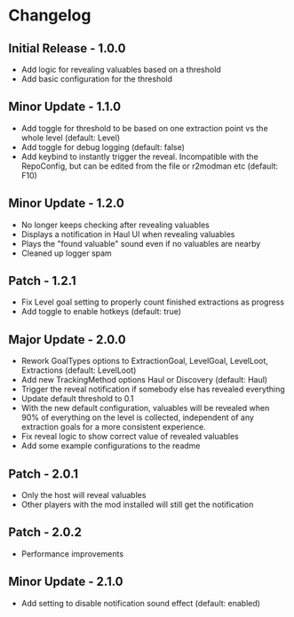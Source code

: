 # Changelog

## Initial Release - 1.0.0

- Add logic for revealing valuables based on a threshold
- Add basic configuration for the threshold

## Minor Update - 1.1.0

- Add toggle for threshold to be based on one extraction point vs the whole level (default: Level)
- Add toggle for debug logging (default: false)
- Add keybind to instantly trigger the reveal. Incompatible with the RepoConfig, but can be edited from the file or r2modman etc (default: F10)

## Minor Update - 1.2.0

- No longer keeps checking after revealing valuables
- Displays a notification in Haul UI when revealing valuables
- Plays the "found valuable" sound even if no valuables are nearby
- Cleaned up logger spam

## Patch - 1.2.1

- Fix Level goal setting to properly count finished extractions as progress
- Add toggle to enable hotkeys (default: true)

## Major Update - 2.0.0

- Rework GoalTypes options to ExtractionGoal, LevelGoal, LevelLoot, Extractions (default: LevelLoot)
- Add new TrackingMethod options Haul or Discovery (default: Haul)
- Trigger the reveal notification if somebody else has revealed everything
- Update default threshold to 0.1
- With the new default configuration, valuables will be revealed when 90% of everything on the level is collected, independent of any extraction goals for a more consistent experience.
- Fix reveal logic to show correct value of revealed valuables
- Add some example configurations to the readme

## Patch - 2.0.1

- Only the host will reveal valuables
- Other players with the mod installed will still get the notification

## Patch - 2.0.2

- Performance improvements

## Minor Update - 2.1.0

- Add setting to disable notification sound effect (default: enabled)
